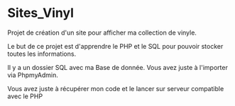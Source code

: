 # Sites_Vinyl

Projet de création d'un site pour afficher ma collection de vinyle.

Le but de ce projet est d'apprendre le PHP et le SQL pour pouvoir stocker toutes les informations.

Il y a un dossier SQL avec ma Base de donnée. Vous avez juste à l'importer via PhpmyAdmin.

Vous avez juste à récupérer mon code et le lancer sur serveur compatible avec le PHP
